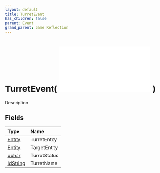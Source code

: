 ```yaml
---
layout: default
title: TurretEvent
has_children: false
parent: Event
grand_parent: Game Reflection
---
```

# TurretEvent( ![ EntityEventBase ](/game-reflection/events/entity_event_base.md) )
Description 

## Fields
| Type | Name |
|:-------------|:--------------|
| [Entity](/game-reflection/classes/entity.md) | TurretEntity |
| [Entity](/game-reflection/classes/entity.md) | TargetEntity |
| [uchar](/game-reflection/enums/uchar.md) | TurretStatus |
| [IdString](/game-reflection/components/id_string.md) | TurretName |
